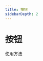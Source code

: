 ```yaml
---
title: 按钮
sidebarDepth: 2
---
```


# 按钮

使用方法

<ClientOnly>
    <button-demos class="custom"></button-demos>
</ClientOnly>
